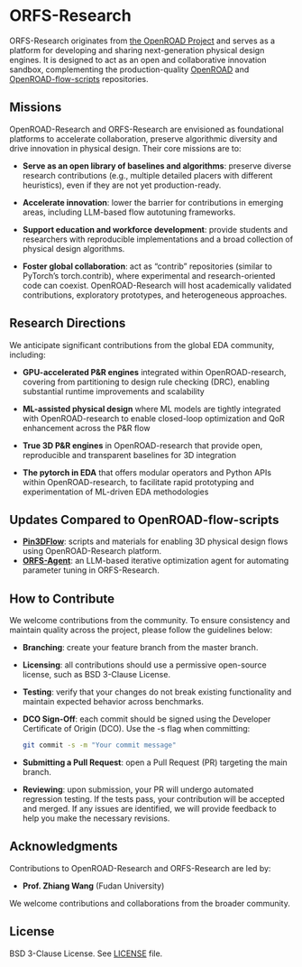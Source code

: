 # ORFS-Research

ORFS-Research originates from [the OpenROAD Project](https://theopenroadproject.org/) and serves as a platform for developing and sharing next-generation physical design engines. It is designed to act as an open and collaborative innovation sandbox, complementing the production-quality [OpenROAD](https://github.com/The-OpenROAD-Project/OpenROAD) and [OpenROAD-flow-scripts](https://github.com/The-OpenROAD-Project/OpenROAD-flow-scripts) repositories.


## Missions
OpenROAD-Research and ORFS-Research are envisioned as foundational platforms to accelerate collaboration, preserve algorithmic diversity and drive innovation in physical design. Their core missions are to:

- **Serve as an open library of baselines and algorithms**: preserve diverse research contributions (e.g., multiple detailed placers with different heuristics), even if they are not yet production-ready.

- **Accelerate innovation**: lower the barrier for contributions in emerging areas, including LLM-based flow autotuning frameworks.

- **Support education and workforce development**: provide students and researchers with reproducible implementations and a broad collection of physical design algorithms.

- **Foster global collaboration**: act as “contrib” repositories (similar to PyTorch’s torch.contrib), where experimental and research-oriented code can coexist. OpenROAD-Research will host academically validated contributions, exploratory prototypes, and heterogeneous approaches.


## Research Directions
We anticipate significant contributions from the global EDA community, including:

- **GPU-accelerated P&R engines** integrated within OpenROAD-research, covering from partitioning to design rule checking (DRC), enabling substantial runtime improvements and scalability

- **ML-assisted physical design** where ML models are tightly integrated with OpenROAD-research to enable closed-loop optimization and QoR enhancement across the P&R flow

- **True 3D P&R engines** in OpenROAD-research that provide open, reproducible and transparent baselines for 3D integration

- **The pytorch in EDA** that offers modular operators and Python APIs within OpenROAD-research, to facilitate rapid prototyping and experimentation of ML-driven EDA methodologies


## Updates Compared to OpenROAD-flow-scripts
- **[Pin3DFlow](https://github.com/ieee-ceda-datc/ORFS-Research/tree/main/flow-Pin3D)**: scripts and materials for enabling 3D physical design flows using OpenROAD-Research platform.
- **[ORFS-Agent](https://github.com/ieee-ceda-datc/ORFS-Research/tree/main/flow-Agent)**: an LLM-based iterative optimization agent for automating parameter tuning in ORFS-Research.
  


## How to Contribute
We welcome contributions from the community. To ensure consistency and maintain quality across the project, please follow the guidelines below:

- **Branching**: create your feature branch from the master branch.

- **Licensing**: all contributions should use a permissive open-source license, such as BSD 3-Clause License.

- **Testing**: verify that your changes do not break existing functionality and maintain expected behavior across benchmarks.

- **DCO Sign-Off**: each commit should be signed using the Developer Certificate of Origin (DCO). Use the -s flag when committing:

  ```bash
  git commit -s -m "Your commit message"
  ```

- **Submitting a Pull Request**: open a Pull Request (PR) targeting the main branch.

- **Reviewing**: upon submission, your PR will undergo automated regression testing. If the tests pass, your contribution will be accepted and merged. If any issues are identified, we will provide feedback to help you make the necessary revisions.

  
## Acknowledgments
Contributions to OpenROAD-Research and ORFS-Research are led by:
- **Prof. Zhiang Wang** (Fudan University)

  
We welcome contributions and collaborations from the broader community.


## License

BSD 3-Clause License. See [LICENSE](LICENSE) file.
